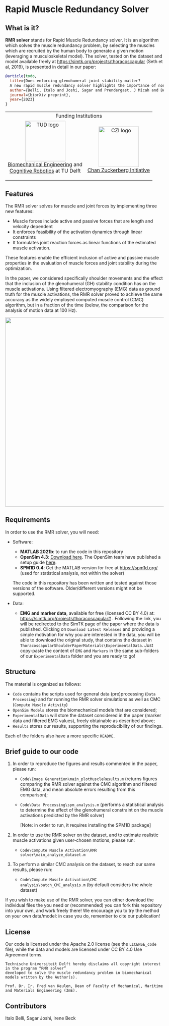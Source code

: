 # Rapid Muscle Redundancy Solver

## What is it?

**RMR solver** stands for Rapid Muscle Redundancy solver. It is an algorithm which solves the muscle redundancy problem, by selecting the muscles which are recruited by the human body to generate a given motion (leveraging a musculoskeletal model). The solver, tested on the dataset and model available freely at https://simtk.org/projects/thoracoscapular (Seth et al, 2019),  is presented in detail in our paper:

```bib
@article{todo,
  title={Does enforcing glenohumeral joint stability matter?
  A new rapid muscle redundancy solver highlights the importance of non-superficial shoulder muscles},
  author={Belli, Italo and Joshi, Sagar and Prendergast, J Micah and Beck, Irene and Della Santina, Cosimo and Peternel, Luka and Seth, Ajay},
  journal={biorXiv preprint},
  year={2023}
}
```

<table align="center">
  <tr>
    <td colspan="2" align="center">Funding Institutions</td>
  </tr>
  <tr>
    <td align="center">
      <a>
        <img src="https://user-images.githubusercontent.com/50029203/226883398-97b28065-e144-493b-8a6c-5cbbd9000411.png" alt="TUD logo" height="128">
        <br />
        <a href="https://www.tudelft.nl/3me/over/afdelingen/biomechanical-engineering">Biomechanical Engineering</a> and <br />
        <a href="https://www.tudelft.nl/3me/over/afdelingen/cognitive-robotics-cor">Cognitive Robotics</a> at TU Delft</p>
      </a>
    </td>
    <td align="center">
      <a href="https://chanzuckerberg.com/">
        <img src="https://user-images.githubusercontent.com/50029203/226883506-fbb59348-38a4-43f9-93c9-2c7b8ba63619.png" alt="CZI logo" width="128" height="128">
        <br />
        Chan Zuckerberg Initiative
      </a>
    </td>
  </tr>
</table>

## Features
The RMR solver solves for muscle and joint forces by implementing three new features: 

- Muscle forces include active and passive forces that are length and velocity dependent
- It enforces feasibility of the activation dynamics through linear constraints
- It formulates joint reaction forces as linear functions of the estimated muscle activation.

These features enable the efficient inclusion of active and passive muscle properties in the evaluation of muscle forces and joint stability during the optimization. 

In the paper, we considered specifically shoulder movements and the effect that the inclusion of the glenohumeral (GH) stability condition has on the muscle activations. Using filtered electromyography (EMG) data as ground truth for the muscle activations, the RMR solver proved to achieve the same accuracy as the widely employed computed muscle control (CMC) algorithm, but in a fraction of the time (below, the comparison for the analysis of motion data at 100 Hz).

<p align="center" width="100%">
    <img src='https://user-images.githubusercontent.com/50029203/221613483-3b5178cd-b777-4f54-a2a7-b8ce8f3e16e2.png' width=600>
</p>

## Requirements
In order to use the RMR solver, you will need:

- Software:

    -  **MATLAB 2021b**: to run the code in this repository
    - **OpenSim 4.3**: [Download here](https://simtk.org/frs/?group_id=91). The OpenSim team have published a setup guide [here](https://simtk-confluence.stanford.edu:8443/display/OpenSim/Scripting+with+Matlab).
    - **SPM1D 0.4**: Get the MATLAB version for free at https://spm1d.org/ (used for statistical analysis, not within the solver)

    The code in this repository has been written and tested against those versions of the software. Older/different versions might not be supported.

- Data:

    - **EMG and marker data**, available for free (licensed CC BY 4.0) at: https://simtk.org/projects/thoracoscapular# . Following the link, you will be redirected to the SimTK page of the paper where the data is published. Clicking on `Download Latest Releases` and providing a simple motivation for why you are interested in the data, you will be able to download the original study, that contains the dataset in `ThoracoscapularShoulderPaperMaterials\ExperimentalData`. Just copy-paste the content of `EMG` and `Markers` in the same sub-folders of our `ExperimentalData` folder and you are ready to go! 
## Structure
The material is organized as follows:
- `Code` contains the scripts used for general data (pre)processing (`Data Processing`) and for running the RMR solver simulations as well as CMC (`Compute Muscle Activity`)
- `OpenSim Models` stores the biomechanical models that are considered;
- `ExperimentalData` will store the dataset considered in the paper (marker data and filtered EMG values), freely obtainable as described above;
- `Results` stores our results, supporting the reproducibility of our findings.

Each of the folders also have a more specific `README`.

## Brief guide to our code

1. In order to reproduce the figures and results commented in the paper, please run:
    - `Code\Image Generation\main_plotMuscleResults.m` (returns figures comparing the RMR solver against the CMC algorithm and filtered EMG data, and mean absolute errors resulting from this comparison);
    - `Code\Data Processing\spm_analysis.m` (performs a statistical analysis to determine the effect of the glenohumeral constraint on the muscle activations predicted by the RMR solver) 
    
      [Note: in order to run, it requires installing the SPM1D package]

2. In order to use the RMR solver on the dataset, and to estimate realistic muscle activations given user-chosen motions, please run:
    - `Code\Compute Muscle Activation\RMR solver\main_analyze_dataset.m`


3. To perform a similar CMC analysis on the dataset, to reach our same results, please run:
    - `Code\Compute Muscle Activation\CMC analysis\batch_CMC_analysis.m` (by default considers the whole dataset)


If you wish to make use of the RMR solver, you can either download the individual files the you need or (recommended) you can fork this repository into your own, and work freely there! We encourage you to try the method on your own data/model: in case you do, remember to cite our publication!


## License
Our code is licensed under the Apache 2.0 license (see the `LICENSE_code` file), while the data and models are licensed under CC BY 4.0 Use Agreement terms.
```
Technische Universiteit Delft hereby disclaims all copyright interest in the program “RMR solver”
developed to solve the muscle redundancy problem in biomechanical models written by the Author(s).

Prof. Dr. Ir. Fred van Keulen, Dean of Faculty of Mechanical, Maritime and Materials Engineering (3mE).
```
## Contributors
Italo Belli, Sagar Joshi, Irene Beck
